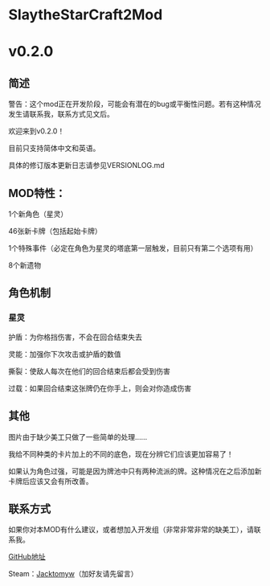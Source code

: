 # SlaytheStarCraft2Mod

# v0.2.0

## 简述

警告：这个mod正在开发阶段，可能会有潜在的bug或平衡性问题。若有这种情况发生请联系我，联系方式见文后。

欢迎来到v0.2.0！

目前只支持简体中文和英语。

具体的修订版本更新日志请参见VERSIONLOG.md

## MOD特性：

1个新角色（星灵）

46张新卡牌（包括起始卡牌）

1个特殊事件（必定在角色为星灵的塔底第一层触发，目前只有第二个选项有用）

8个新遗物

## 角色机制

### 星灵

护盾：为你格挡伤害，不会在回合结束失去

灵能：加强你下次攻击或护盾的数值

撕裂：使敌人每次在他们的回合结束后都会受到伤害

过载：如果回合结束这张牌仍在你手上，则会对你造成伤害

## 其他

图片由于缺少美工只做了一些简单的处理……

我给不同种类的卡片加上的不同的底色，现在分辨它们应该更加容易了！

如果认为角色过强，可能是因为牌池中只有两种流派的牌。这种情况在之后添加新卡牌后应该又会有所改善。

## 联系方式

如果你对本MOD有什么建议，或者想加入开发组（非常非常非常的缺美工），请联系我。

[GitHub地址](https://github.com/Jacktomyw/SlaytheStarCraft2Mod)

Steam：[Jacktomyw](https://steamcommunity.com/id/thelordofsaltyfish/)（加好友请先留言）
